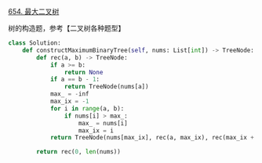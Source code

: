 [654. 最大二叉树](https://leetcode-cn.com/problems/maximum-binary-tree/)

树的构造题，参考【二叉树各种题型】

```python
class Solution:
    def constructMaximumBinaryTree(self, nums: List[int]) -> TreeNode:
        def rec(a, b) -> TreeNode:
            if a >= b:
                return None
            if a == b - 1:
                return TreeNode(nums[a])
            max_ = -inf
            max_ix = -1
            for i in range(a, b):
                if nums[i] > max_:
                    max_ = nums[i]
                    max_ix = i
            return TreeNode(nums[max_ix], rec(a, max_ix), rec(max_ix + 1, b))

        return rec(0, len(nums))
```